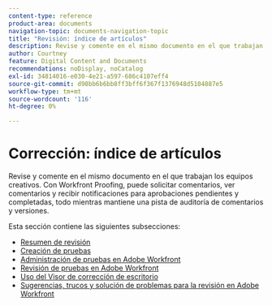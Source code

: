 ```yaml
---
content-type: reference
product-area: documents
navigation-topic: documents-navigation-topic
title: "Revisión: índice de artículos"
description: Revise y comente en el mismo documento en el que trabajan los equipos creativos. Con Workfront Proofing, puede solicitar comentarios, ver comentarios y recibir notificaciones para aprobaciones pendientes y completadas, todo mientras mantiene una pista de auditoría de comentarios y versiones.
author: Courtney
feature: Digital Content and Documents
recommendations: noDisplay, noCatalog
exl-id: 34814016-e030-4e21-a597-686c4107eff4
source-git-commit: d98bb6b6bb8ff3bff6f367f1376948d5104887e5
workflow-type: tm+mt
source-wordcount: '116'
ht-degree: 0%

---
```


# Corrección: índice de artículos

<!-- Audited: 12/2023 -->

Revise y comente en el mismo documento en el que trabajan los equipos creativos. Con Workfront Proofing, puede solicitar comentarios, ver comentarios y recibir notificaciones para aprobaciones pendientes y completadas, todo mientras mantiene una pista de auditoría de comentarios y versiones.

Esta sección contiene las siguientes subsecciones:

* [Resumen de revisión](../../review-and-approve-work/proofing/proofing-overview/proofing-basics.md)
* [Creación de pruebas](../../review-and-approve-work/proofing/creating-proofs-within-workfront/create-proofs--in-wf.md)
* [Administración de pruebas en Adobe Workfront](../../review-and-approve-work/proofing/managing-proofs-within-workfront/manage-proofs-in-wf.md)
* [Revisión de pruebas en Adobe Workfront](../../review-and-approve-work/proofing/reviewing-proofs-within-workfront/review-proofs-in-wf.md)
* [Uso del Visor de corrección de escritorio](/help/quicksilver/review-and-approve-work/proofing/use-the-desktop-proofing-viewer/use-desktop-proofing-viewer.md)
* [Sugerencias, trucos y solución de problemas para la revisión en Adobe Workfront](../../review-and-approve-work/proofing/tips-tricks-and-troubleshooting/tips-tricks-troubleshooting-proofing.md)
